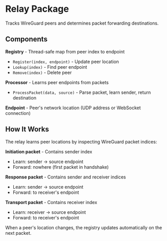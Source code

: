 # Relay Package

Tracks WireGuard peers and determines packet forwarding destinations.

## Components

**Registry** - Thread-safe map from peer index to endpoint
- `Register(index, endpoint)` - Update peer location
- `Lookup(index)` - Find peer endpoint
- `Remove(index)` - Delete peer

**Processor** - Learns peer endpoints from packets
- `ProcessPacket(data, source)` - Parse packet, learn sender, return destination

**Endpoint** - Peer's network location (UDP address or WebSocket connection)

## How It Works

The relay learns peer locations by inspecting WireGuard packet indices:

**Initiation packet** - Contains sender index
- Learn: sender → source endpoint
- Forward: nowhere (first packet in handshake)

**Response packet** - Contains sender and receiver indices
- Learn: sender → source endpoint
- Forward: to receiver's endpoint

**Transport packet** - Contains receiver index
- Learn: receiver → source endpoint
- Forward: to receiver's endpoint

When a peer's location changes, the registry updates automatically on the next packet.
